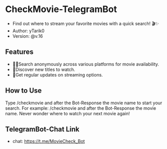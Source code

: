 # CheckMovie-TelegramBot
- Find out where to stream your favorite movies with a quick search! 🎬✨
- Author: yTarik0
- Version: @v.16

## Features

- 🕵️‍♂️Search anonymously across various platforms for movie availability.
- 🎥Discover new titles to watch.
- 🔄Get regular updates on streaming options.

## How to Use

Type /checkmovie and after the Bot-Response the movie name to start your search. For example: /checkmovie and after the Bot-Response the movie name.
Never wonder where to watch your next movie again!

## TelegramBot-Chat Link
- chat: https://t.me/MovieCheck_Bot
